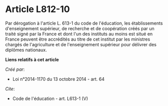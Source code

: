 # Article L812-10

Par dérogation à l'article L. 613-1 du code de l'éducation, les établissements d'enseignement supérieur, de recherche et de
coopération créés par un traité signé par la France et dont l'un des instituts au moins est situé en France peuvent être
accrédités au titre de cet institut par les ministres chargés de l'agriculture et de l'enseignement supérieur pour délivrer
des diplômes nationaux.

**Liens relatifs à cet article**

_Créé par_:

  - Loi n°2014-1170 du 13 octobre 2014 - art. 64

_Cite_:

  - Code de l'éducation - art. L613-1 (V)
